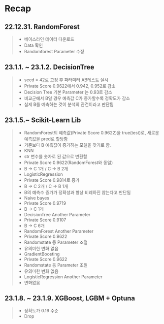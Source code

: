 # Recap

## 22.12.31. RandomForest
>
> - 베이스라인 데이터 다운로드
>- Data 확인
>- Randomforest Parameter 수정 

## 23.1.1. ~ 23.1.2. DecisionTree
>- seed = 42로 고정 후 파라미터 AB테스트 실시
>- Private Score 0.9622에서 0.942, 0.952로 감소
>- Decision Tree 기본 Parameter 는 0.93로 감소
>  - 비교군에서 B일 경우 예측값 C가 증가할수록 정확도가 감소
>  - 실제 B를 예측하는 것이 분석의 관건이라고 판단됨

## 23.1.5.~ Scikit-Learn Lib
>- RandomForest의 예측값(Private Score 0.9622)을 true(test)로, 새로운 예측값을 pred로 할당함
>  - 기존보다 B 예측값이 증가하는 모델을 찾기로 함.
>- KNN
>  - str 변수를 숫자로 된 값으로 변환함
>  - Private Score 0.9622(RandomForest와 동일)
>  - B -> C 1개 / C -> B 2개
>- LogisticRegression
>  - Private Score 0.9814로 증가
>  - B -> C 2개 / C -> B 1개
>  - B의 예측수 증가가 정확성과 항상 비례하진 않는다고 판단됨
>- Naive bayes
>  - Private Score 0.9719
>  - B -> C 1개
>- DecisionTree Another Parameter
>  - Private Score 0.9107
>  - B -> C 6개
>- RandomForest Another Parameter
>  - Private Score 0.9622
>  - Randomstate 등 Parameter 조절
>  - 유의미한 변화 없음
>- GradientBoosting
>  - Private Score 0.9622
>  - Randomstate 등 Parameter 조절
>  - 유의미한 변화 없음
>- LogisticRegression Another Parameter
>  - 변화없음

## 23.1.8. ~ 23.1.9. XGBoost, LGBM + Optuna
> - 정확도가 0.16 수준
> - Drop
